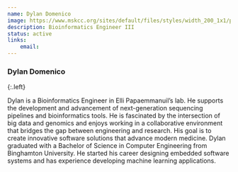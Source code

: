 ```yaml
---
name: Dylan Domenico
image: https://www.mskcc.org/sites/default/files/styles/width_200_1x1/public/node/211855/main_image/domenicao-dylan_210519_06-1200x800.jpg
description: Bioinformatics Engineer III
status: active
links:
    email: 
---
```


### Dylan Domenico
{:.left}

Dylan is a Bioinformatics Engineer in Elli Papaemmanuil’s lab. He supports the development and advancement of next-generation sequencing pipelines and bioinformatics tools. He is fascinated by the intersection of big data and genomics and enjoys working in a collaborative environment that bridges the gap between engineering and research. His goal is to create innovative software solutions that advance modern medicine. Dylan graduated with a Bachelor of Science in Computer Engineering from Binghamton University. He started his career designing embedded software systems and has experience developing machine learning applications.  
        
